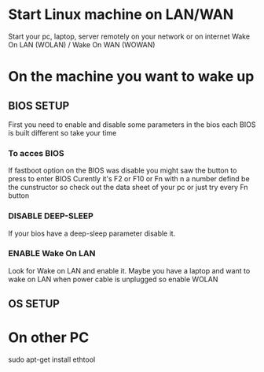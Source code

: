 # Start Linux machine on LAN/WAN
Start your pc, laptop, server remotely on your network or on internet Wake On LAN (WOLAN) / Wake On WAN (WOWAN)

# On the machine you want to wake up

## BIOS SETUP

First you need to enable and disable some parameters in the bios each BIOS is built different so take your time

### To acces BIOS

If fastboot option on the BIOS was disable you might saw the button to press to enter BIOS
Curently it's F2 or F10 or Fn with n a number defind be the cunstructor so check out the data sheet of your pc or just try every Fn button

### DISABLE DEEP-SLEEP

If your bios have a deep-sleep parameter disable it.

### ENABLE Wake On LAN

Look for Wake on LAN and enable it.
Maybe you have a laptop and want to wake on LAN when power cable is unplugged so enable WOLAN

## OS SETUP



# On other PC

sudo apt-get install ethtool
